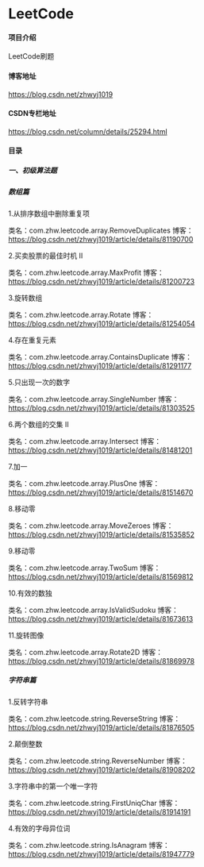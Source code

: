 # LeetCode

#### 项目介绍

LeetCode刷题

#### 博客地址

https://blog.csdn.net/zhwyj1019

#### CSDN专栏地址

https://blog.csdn.net/column/details/25294.html

#### 目录
##### 一、初级算法题

##### 数组篇
    
1.从排序数组中删除重复项     

类名：com.zhw.leetcode.array.RemoveDuplicates
博客：https://blog.csdn.net/zhwyj1019/article/details/81190700
    
2.买卖股票的最佳时机 II

类名：com.zhw.leetcode.array.MaxProfit
博客：https://blog.csdn.net/zhwyj1019/article/details/81200723
    
3.旋转数组

类名：com.zhw.leetcode.array.Rotate
博客：https://blog.csdn.net/zhwyj1019/article/details/81254054
    
4.存在重复元素

类名：com.zhw.leetcode.array.ContainsDuplicate
博客：https://blog.csdn.net/zhwyj1019/article/details/81291177
    
5.只出现一次的数字

类名：com.zhw.leetcode.array.SingleNumber
博客：https://blog.csdn.net/zhwyj1019/article/details/81303525
    
6.两个数组的交集 II

类名：com.zhw.leetcode.array.Intersect
博客：https://blog.csdn.net/zhwyj1019/article/details/81481201
    
7.加一

类名：com.zhw.leetcode.array.PlusOne
博客：https://blog.csdn.net/zhwyj1019/article/details/81514670
    
8.移动零

类名：com.zhw.leetcode.array.MoveZeroes
博客：https://blog.csdn.net/zhwyj1019/article/details/81535852

9.移动零

类名：com.zhw.leetcode.array.TwoSum
博客：https://blog.csdn.net/zhwyj1019/article/details/81569812
    
10.有效的数独

类名：com.zhw.leetcode.array.IsValidSudoku
博客：https://blog.csdn.net/zhwyj1019/article/details/81673613
        
11.旋转图像

类名：com.zhw.leetcode.array.Rotate2D
博客：https://blog.csdn.net/zhwyj1019/article/details/81869978


##### 字符串篇

1.反转字符串

类名：com.zhw.leetcode.string.ReverseString
博客：https://blog.csdn.net/zhwyj1019/article/details/81876505

2.颠倒整数

类名：com.zhw.leetcode.string.ReverseNumber
博客：https://blog.csdn.net/zhwyj1019/article/details/81908202

3.字符串中的第一个唯一字符

类名：com.zhw.leetcode.string.FirstUniqChar
博客：https://blog.csdn.net/zhwyj1019/article/details/81914191

4.有效的字母异位词

类名：com.zhw.leetcode.string.IsAnagram
博客：https://blog.csdn.net/zhwyj1019/article/details/81947779
